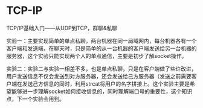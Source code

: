# TCP-IP
TCP/IP基础入门——从UDP到TCP，群聊&amp;私聊

实验一：主要实现简单的单点私聊，两台机器在同一局域网内，每台机器各有一个客户端和发送端，在聊天时，只是简单的从一台机器的客户端发送给另一台机器的服务器，这个实验只能实现两个人的单点通信，主要是初步了解socket操作。


实验二：实验二与实验一相差不多，也是单点私聊，只是在客户端做了些许改进，用户发送信息不仅会发送到对方服务器，还会发送给己方服务器（发送之前需要客户端在发送己方信息的同时，利用strcat将用户的名字拼接上。这个实验主要是希望能够进一步理解socket如何接收信息的，同时理解端口号的重要性，这个知识点，下一个实验会用到。
